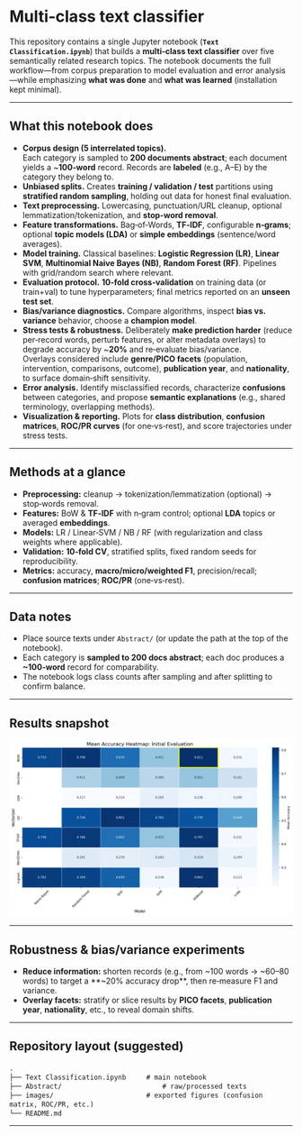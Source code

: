 #   Multi‑class text classifier

This repository contains a single Jupyter notebook (**`Text Classification.ipynb`**) that builds a **multi‑class text classifier** over five semantically related research topics. The notebook documents the full workflow—from corpus preparation to model evaluation and error analysis—while emphasizing **what was done** and **what was learned** (installation kept minimal).

---

## What this notebook does

- **Corpus design (5 interrelated topics).**  
  Each category is sampled to **200 documents abstract**; each document yields a ~**100‑word** record. Records are **labeled** (e.g., A–E) by the category they belong to.
- **Unbiased splits.** Creates **training / validation / test** partitions using **stratified random sampling**, holding out data for honest final evaluation.
- **Text preprocessing.** Lowercasing, punctuation/URL cleanup, optional lemmatization/tokenization, and **stop‑word removal**.
- **Feature transformations.** Bag‑of‑Words, **TF‑IDF**, configurable **n‑grams**; optional **topic models (LDA)** or **simple embeddings** (sentence/word averages).
- **Model training.** Classical baselines: **Logistic Regression (LR)**, **Linear SVM**, **Multinomial Naive Bayes (NB)**, **Random Forest (RF)**. Pipelines with grid/random search where relevant.
- **Evaluation protocol.** **10‑fold cross‑validation** on training data (or train+val) to tune hyperparameters; final metrics reported on an **unseen test set**.
- **Bias/variance diagnostics.** Compare algorithms, inspect **bias vs. variance** behavior, choose a **champion model**.
- **Stress tests & robustness.** Deliberately **make prediction harder** (reduce per‑record words, perturb features, or alter metadata overlays) to degrade accuracy by ~**20%** and re‑evaluate bias/variance.  
  Overlays considered include **genre/PICO facets** (population, intervention, comparisons, outcome), **publication year**, and **nationality**, to surface domain‑shift sensitivity.
- **Error analysis.** Identify misclassified records, characterize **confusions** between categories, and propose **semantic explanations** (e.g., shared terminology, overlapping methods).
- **Visualization & reporting.** Plots for **class distribution**, **confusion matrices**, **ROC/PR curves** (for one‑vs‑rest), and score trajectories under stress tests.


---

## Methods at a glance

- **Preprocessing:** cleanup → tokenization/lemmatization (optional) → stop‑words removal.  
- **Features:** BoW & **TF‑IDF** with n‑gram control; optional **LDA** topics or averaged **embeddings**.  
- **Models:** LR / Linear‑SVM / NB / RF (with regularization and class weights where applicable).  
- **Validation:** **10‑fold CV**, stratified splits, fixed random seeds for reproducibility.  
- **Metrics:** accuracy, **macro/micro/weighted F1**, precision/recall; **confusion matrices**; **ROC/PR** (one‑vs‑rest).


---

## Data notes

- Place source texts under `Abstract/` (or update the path at the top of the notebook). 
- Each category is **sampled to 200 docs abstract**; each doc produces a **~100‑word** record for comparability.  
- The notebook logs class counts after sampling and after splitting to confirm balance.

---

## Results snapshot

![Mean Accuracy Heatmap](images/output.png)  

---

## Robustness & bias/variance experiments

- **Reduce information:** shorten records (e.g., from ~100 words → ~60–80 words) to target a **~20% accuracy drop**, then re‑measure F1 and variance.  
- **Overlay facets:** stratify or slice results by **PICO facets**, **publication year**, **nationality**, etc., to reveal domain shifts.  


---

## Repository layout (suggested)

```
.
├── Text Classification.ipynb     # main notebook
├── Abstract/                         # raw/processed texts
├── images/                       # exported figures (confusion matrix, ROC/PR, etc.)
└── README.md
```

---
